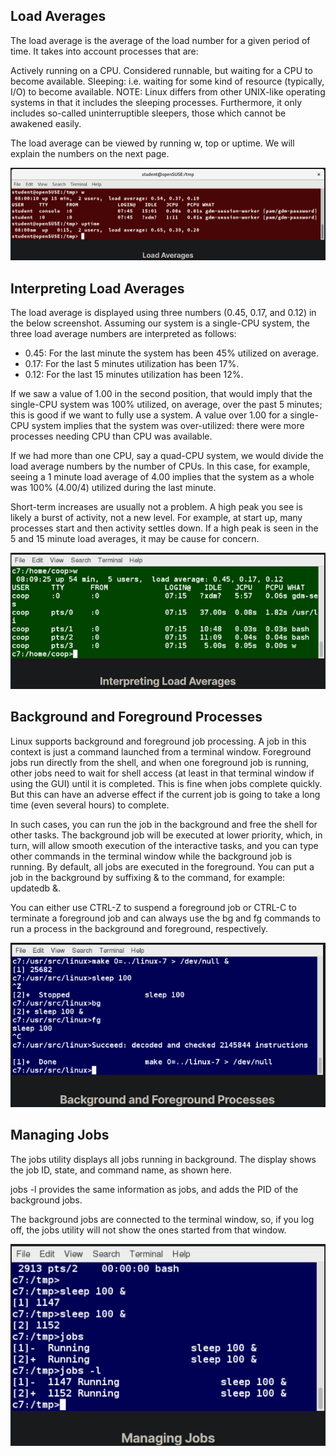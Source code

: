 ## Load Averages

The load average is the average of the load number for a given period of time. It takes into account processes that are:

Actively running on a CPU.
Considered runnable, but waiting for a CPU to become available.
Sleeping: i.e. waiting for some kind of resource (typically, I/O) to become available.
NOTE: Linux differs from other UNIX-like operating systems in that it includes the sleeping processes. Furthermore, it only includes so-called uninterruptible sleepers, those which cannot be awakened easily.

The load average can be viewed by running w, top or uptime. We will explain the numbers on the next page.

![](load-avg.PNG)

## Interpreting Load Averages

The load average is displayed using three numbers (0.45, 0.17, and 0.12) in the below screenshot. Assuming our system is a single-CPU system, the three load average numbers are interpreted as follows:

- 0.45: For the last minute the system has been 45% utilized on average.
- 0.17: For the last 5 minutes utilization has been 17%.
- 0.12: For the last 15 minutes utilization has been 12%.

If we saw a value of 1.00 in the second position, that would imply that the single-CPU system was 100% utilized, on average, over the past 5 minutes; this is good if we want to fully use a system. A value over 1.00 for a single-CPU system implies that the system was over-utilized: there were more processes needing CPU than CPU was available.

If we had more than one CPU, say a quad-CPU system, we would divide the load average numbers by the number of CPUs. In this case, for example, seeing a 1 minute load average of 4.00 implies that the system as a whole was 100% (4.00/4) utilized during the last minute.

Short-term increases are usually not a problem. A high peak you see is likely a burst of activity, not a new level. For example, at start up, many processes start and then activity settles down. If a high peak is seen in the 5 and 15 minute load averages, it may be cause for concern.

![](interpreting-load-avg.PNG)

## Background and Foreground Processes

Linux supports background and foreground job processing. A job in this context is just a command launched from a terminal window. Foreground jobs run directly from the shell, and when one foreground job is running, other jobs need to wait for shell access (at least in that terminal window if using the GUI) until it is completed. This is fine when jobs complete quickly. But this can have an adverse effect if the current job is going to take a long time (even several hours) to complete.

In such cases, you can run the job in the background and free the shell for other tasks. The background job will be executed at lower priority, which, in turn, will allow smooth execution of the interactive tasks, and you can type other commands in the terminal window while the background job is running. By default, all jobs are executed in the foreground. You can put a job in the background by suffixing & to the command, for example: updatedb &.

You can either use CTRL-Z to suspend a foreground job or CTRL-C to terminate a foreground job and can always use the bg and fg commands to run a process in the background and foreground, respectively.

![](bg-fg.PNG)

## Managing Jobs

The jobs utility displays all jobs running in background. The display shows the job ID, state, and command name, as shown here.

jobs -l provides the same information as jobs, and adds the PID of the background jobs.

The background jobs are connected to the terminal window, so, if you log off, the jobs utility will not show the ones started from that window.

![](manage-jobs.PNG)
